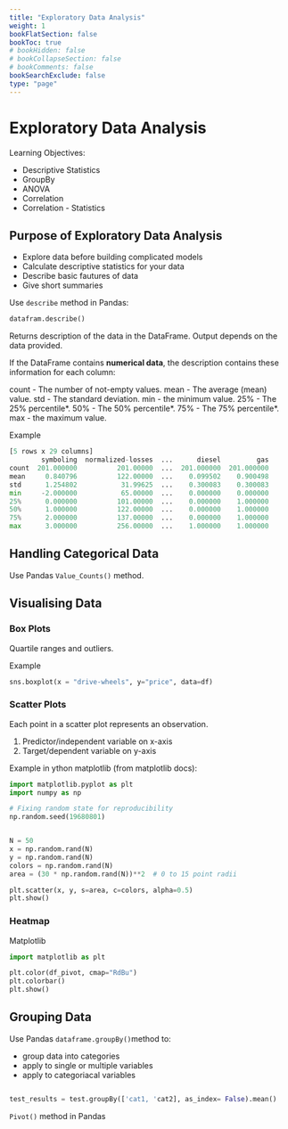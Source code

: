 ```yaml
---
title: "Exploratory Data Analysis"
weight: 1
bookFlatSection: false
bookToc: true
# bookHidden: false
# bookCollapseSection: false
# bookComments: false
bookSearchExclude: false
type: "page"
---
```




# Exploratory Data Analysis

Learning Objectives:

 - Descriptive Statistics
 - GroupBy
 - ANOVA
 - Correlation
 - Correlation - Statistics

 ## Purpose of Exploratory Data Analysis

 - Explore data before building complicated models
 - Calculate descriptive statistics for your data
 - Describe basic fautures of data
 - Give short summaries 

Use `describe` method in Pandas:

 ```python
 datafram.describe()
 
 ```


Returns description of the data in the DataFrame. Output depends on the data provided. 

If the DataFrame contains **numerical data**, the description contains these information for each column:

count - The number of not-empty values.
mean - The average (mean) value.
std - The standard deviation.
min - the minimum value.
25% - The 25% percentile*.
50% - The 50% percentile*.
75% - The 75% percentile*.
max - the maximum value.

Example

```python
[5 rows x 29 columns]
        symboling  normalized-losses  ...      diesel         gas
count  201.000000          201.00000  ...  201.000000  201.000000
mean     0.840796          122.00000  ...    0.099502    0.900498
std      1.254802           31.99625  ...    0.300083    0.300083
min     -2.000000           65.00000  ...    0.000000    0.000000
25%      0.000000          101.00000  ...    0.000000    1.000000
50%      1.000000          122.00000  ...    0.000000    1.000000
75%      2.000000          137.00000  ...    0.000000    1.000000
max      3.000000          256.00000  ...    1.000000    1.000000

```

## Handling Categorical Data

Use Pandas `Value_Counts()` method. 

## Visualising Data

### Box Plots

Quartile ranges and outliers.

Example 
```python
sns.boxplot(x = "drive-wheels", y="price", data=df)

```

### Scatter Plots
Each point in a scatter plot represents an observation.
1. Predictor/independent variable on x-axis
2. Target/dependent variable on y-axis

Example in ython matplotlib (from matplotlib docs):

```python
import matplotlib.pyplot as plt
import numpy as np

# Fixing random state for reproducibility
np.random.seed(19680801)


N = 50
x = np.random.rand(N)
y = np.random.rand(N)
colors = np.random.rand(N)
area = (30 * np.random.rand(N))**2  # 0 to 15 point radii

plt.scatter(x, y, s=area, c=colors, alpha=0.5)
plt.show()

```

### Heatmap

Matplotlib

```python
import matplotlib as plt

plt.color(df_pivot, cmap="RdBu")
plt.colorbar()
plt.show()

```

## Grouping Data

Use Pandas `dataframe.groupBy()`method to:
- group data into categories
- apply to single or multiple variables
- apply to categoriacal variables

 ```python

 test_results = test.groupBy(['cat1, 'cat2], as_index= False).mean()
 
 ```

 `Pivot()` method in Pandas

 